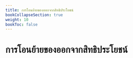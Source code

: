 ```yaml
---
title: การโอนย้ายของออกจากสิทธิประโยชน์
bookCollapseSection: true
weight: 10
bookToc: false
---
```


การโอนย้ายของออกจากสิทธิประโยชน์
===